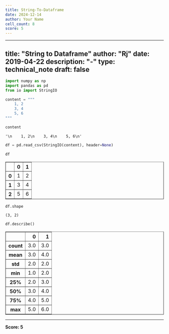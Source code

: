 ```yaml
---
title: String-To-Dataframe
date: 2024-12-14
author: Your Name
cell_count: 8
score: 5
---
```


---
title: "String to Dataframe"
author: "Rj"
date: 2019-04-22
description: "-"
type: technical_note
draft: false
---

```python
import numpy as np
import pandas as pd
from io import StringIO
```


```python
content = """
    1, 2
    3, 4
    5, 6
"""
```


```python
content
```




    '\n    1, 2\n    3, 4\n    5, 6\n'




```python
df = pd.read_csv(StringIO(content), header=None)
```


```python
df
```




<div>
<style scoped>
    .dataframe tbody tr th:only-of-type {
        vertical-align: middle;
    }

    .dataframe tbody tr th {
        vertical-align: top;
    }

    .dataframe thead th {
        text-align: right;
    }
</style>
<table border="1" class="dataframe">
  <thead>
    <tr style="text-align: right;">
      <th></th>
      <th>0</th>
      <th>1</th>
    </tr>
  </thead>
  <tbody>
    <tr>
      <th>0</th>
      <td>1</td>
      <td>2</td>
    </tr>
    <tr>
      <th>1</th>
      <td>3</td>
      <td>4</td>
    </tr>
    <tr>
      <th>2</th>
      <td>5</td>
      <td>6</td>
    </tr>
  </tbody>
</table>
</div>




```python
df.shape
```




    (3, 2)




```python
df.describe()
```




<div>
<style scoped>
    .dataframe tbody tr th:only-of-type {
        vertical-align: middle;
    }

    .dataframe tbody tr th {
        vertical-align: top;
    }

    .dataframe thead th {
        text-align: right;
    }
</style>
<table border="1" class="dataframe">
  <thead>
    <tr style="text-align: right;">
      <th></th>
      <th>0</th>
      <th>1</th>
    </tr>
  </thead>
  <tbody>
    <tr>
      <th>count</th>
      <td>3.0</td>
      <td>3.0</td>
    </tr>
    <tr>
      <th>mean</th>
      <td>3.0</td>
      <td>4.0</td>
    </tr>
    <tr>
      <th>std</th>
      <td>2.0</td>
      <td>2.0</td>
    </tr>
    <tr>
      <th>min</th>
      <td>1.0</td>
      <td>2.0</td>
    </tr>
    <tr>
      <th>25%</th>
      <td>2.0</td>
      <td>3.0</td>
    </tr>
    <tr>
      <th>50%</th>
      <td>3.0</td>
      <td>4.0</td>
    </tr>
    <tr>
      <th>75%</th>
      <td>4.0</td>
      <td>5.0</td>
    </tr>
    <tr>
      <th>max</th>
      <td>5.0</td>
      <td>6.0</td>
    </tr>
  </tbody>
</table>
</div>




---
**Score: 5**